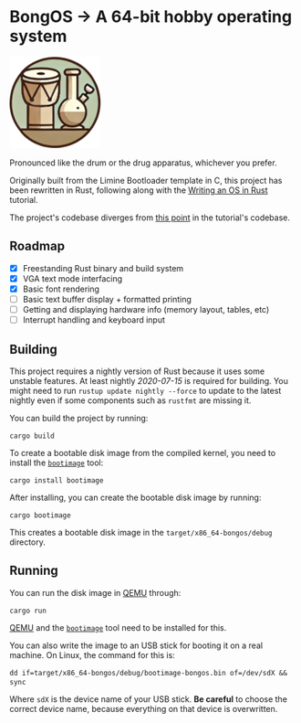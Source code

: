 # BongOS -> A 64-bit hobby operating system

![Temporary Logo](bongos_logo.png)

Pronounced like the drum or the drug apparatus, whichever you prefer.

Originally built from the Limine Bootloader template in C, this project has been
rewritten in Rust, following along with the 
[Writing an OS in Rust](https://os.phil-opp.com/) tutorial. 

The project's codebase diverges from 
[this point](https://github.com/phil-opp/blog_os/tree/post-02) in the tutorial's
codebase.

## Roadmap

- [x] Freestanding Rust binary and build system
- [x] VGA text mode interfacing
- [x] Basic font rendering
- [ ] Basic text buffer display + formatted printing
- [ ] Getting and displaying hardware info (memory layout, tables, etc)
- [ ] Interrupt handling and keyboard input

## Building

This project requires a nightly version of Rust because it uses some unstable 
features. At least nightly _2020-07-15_ is required for building. You might need 
to run `rustup update nightly --force` to update to the latest nightly even if 
some components such as `rustfmt` are missing it.

You can build the project by running:

```
cargo build
```

To create a bootable disk image from the compiled kernel, you need to install 
the [`bootimage`] tool:

[`bootimage`]: https://github.com/rust-osdev/bootimage

```
cargo install bootimage
```

After installing, you can create the bootable disk image by running:

```
cargo bootimage
```

This creates a bootable disk image in the `target/x86_64-bongos/debug` 
directory.

## Running

You can run the disk image in [QEMU] through:

[QEMU]: https://www.qemu.org/

```
cargo run
```

[QEMU] and the [`bootimage`] tool need to be installed for this.

You can also write the image to an USB stick for booting it on a real machine. 
On Linux, the command for this is:

```
dd if=target/x86_64-bongos/debug/bootimage-bongos.bin of=/dev/sdX && sync
```

Where `sdX` is the device name of your USB stick. **Be careful** to choose the 
correct device name, because everything on that device is overwritten.
